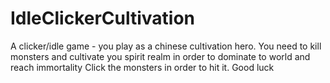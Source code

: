 # IdleClickerCultivation
A clicker/idle game - you play as a chinese cultivation hero. 
You need to kill monsters and cultivate you spirit realm in order to dominate to world and reach immortality
Click the monsters in order to hit it. Good luck
